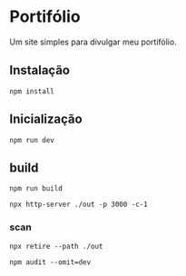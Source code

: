 # Portifólio

Um site simples para divulgar meu portifólio.

## Instalação

```shell
npm install
```

## Inicialização

```shell
npm run dev
```

## build

```shell
npm run build
```

```shell
npx http-server ./out -p 3000 -c-1
```

### scan

```shell
npx retire --path ./out
```

```shell
npm audit --omit=dev
```
